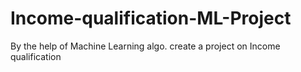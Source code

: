 # Income-qualification-ML-Project
By the help of Machine Learning algo. create a project on Income qualification
